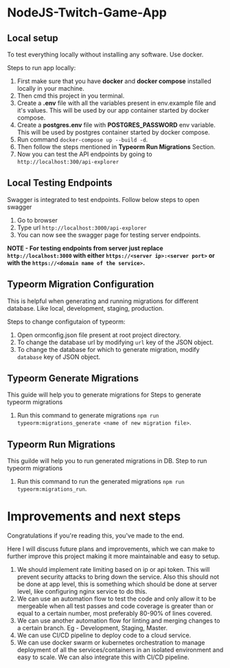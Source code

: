 # NodeJS-Twitch-Game-App

## Local setup
To test everything locally without installing any software. Use docker.

Steps to run app locally:
1. First make sure that you have **docker** and **docker compose** installed locally in your machine.
2. Then cmd this project in you terminal.
3. Create a **.env** file with all the variables present in env.example file and it's values. This will be used by our app container started by docker compose.
4. Create a **postgres.env** file with **POSTGRES_PASSWORD** env variable. This will be used by postgres container started by docker compose.
5. Run command ```docker-compose up --build -d```.
6. Then follow the steps mentioned in **Typeorm Run Migrations** Section.
7. Now you can test the API endpoints by going to ```http://localhost:300/api-explorer```

## Local Testing Endpoints
Swagger is integrated to test endpoints. Follow below steps to open swagger
1. Go to browser
2. Type url ```http://localhost:3000/api-explorer```
3. You can now see the swagger page for testing server endpoints.

**NOTE - For testing endpoints from server just replace ```http://localhost:3000``` with either ```https://<server ip>:<server port>``` or with the ```https://<domain name of the service>```.**

## Typeorm Migration Configuration
This is helpful when generating and running migrations for different database.
Like local, development, staging, production.

Steps to change configutaion of typeorm:
1. Open ormconfig.json file present at root project directory.
2. To change the database url by modifying ```url``` key of the JSON object.
3. To change the database for which to generate migration, modify ```database``` key of JSON object.

## Typeorm Generate Migrations
This guide will help you to generate migrations for 
Steps to generate typeorm migrations
1. Run this command to generate migrations ```npm run typeorm:migrations_generate <name of new migration file>```.

## Typeorm Run Migrations
This guilde will help you to run generated migrations in DB.
Step to run typeorm migrations
1. Run this command to run the generated migrations ```npm run typeorm:migrations_run```.


# Improvements and next steps
Congratulations if you're reading this, you've made to the end.

Here I will discuss future plans and improvements, which we can make to further improve this project making it more maintainable and easy to setup.

1. We should implement rate limiting based on ip or api token. This will prevent security attacks to bring down the service. Also this should not be done at app level, this is something which should be done at server level, like configuring nginx service to do this.
2. We can use an automation flow to test the code and only allow it to be mergeable when all test passes and code coverage is greater than or equal to a certain number, most preferably 80-90% of lines covered.
3. We can use another automation flow for linting and merging changes to a certain branch. Eg - Development, Staging, Master.
4. We can use CI/CD pipeline to deploy code to a cloud service.
5. We can use docker swarm or kubernetes orchestration to manage deployment of all the services/containers in an isolated environment and easy to scale. We can also integrate this with CI/CD pipeline.